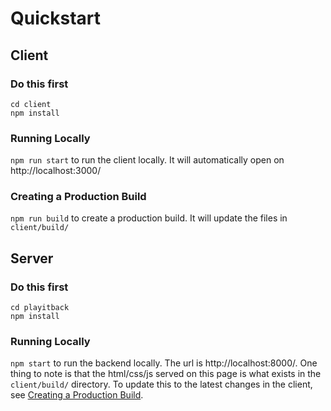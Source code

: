 # Quickstart

## Client
### Do this first
```
cd client
npm install
```

### Running Locally
`npm run start` to run the client locally. It will automatically open on http://localhost:3000/

### Creating a Production Build
`npm run build` to create a production build. It will update the files in `client/build/`

## Server
### Do this first
```
cd playitback
npm install
```

### Running Locally
`npm start` to run the backend locally. The url is http://localhost:8000/. One thing to note is that the html/css/js served on this page is what exists in the `client/build/` directory. To update this to the latest changes in the client, see [Creating a Production Build](https://github.com/kodyang/playitback/new/master?readme=1#creating-a-production-build).
